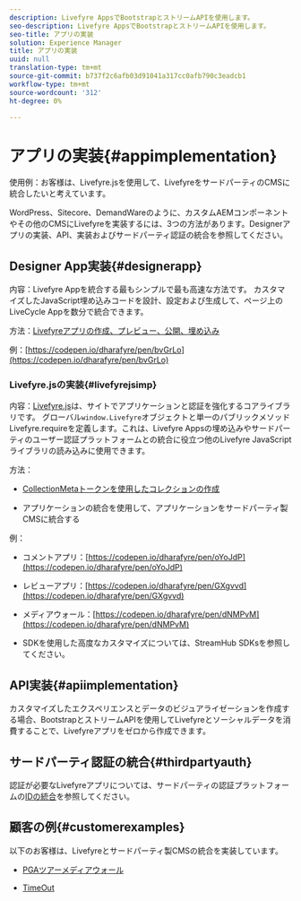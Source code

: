 ```yaml
---
description: Livefyre AppsでBootstrapとストリームAPIを使用します。
seo-description: Livefyre AppsでBootstrapとストリームAPIを使用します。
seo-title: アプリの実装
solution: Experience Manager
title: アプリの実装
uuid: null
translation-type: tm+mt
source-git-commit: b737f2c6afb03d91041a317cc0afb790c3eadcb1
workflow-type: tm+mt
source-wordcount: '312'
ht-degree: 0%

---
```


# アプリの実装{#appimplementation}

使用例：お客様は、Livefyre.jsを使用して、LivefyreをサードパーティのCMSに統合したいと考えています。

WordPress、Sitecore、DemandWareのように、カスタムAEMコンポーネントやその他のCMSにLivefyreを実装するには、3つの方法があります。Designerアプリの実装、API、実装およびサードパーティ認証の統合を参照してください。

## Designer App実装{#designerapp}

内容：Livefyre Appを統合する最もシンプルで最も高速な方法です。 カスタマイズしたJavaScript埋め込みコードを設計、設定および生成して、ページ上のLiveCycle Appを数分で統合できます。

方法：[Livefyreアプリの作成、プレビュー、公開、埋め込み](/help/using/c-about-apps/c-create-an-app.md)

例：[https://codepen.io/dharafyre/pen/bvGrLo](https://codepen.io/dharafyre/pen/bvGrLo)

### Livefyre.jsの実装{#livefyrejsimp}

内容：[Livefyre.js](/help/implementation/c-livefyre.js.md)は、サイトでアプリケーションと認証を強化するコアライブラリです。 グローバル`window.Livefyre`オブジェクトと単一のパブリックメソッドLivefyre.requireを定義します。これは、Livefyre Appsの埋め込みやサードパーティのユーザー認証プラットフォームとの統合に役立つ他のLivefyre JavaScriptライブラリの読み込みに使用できます。

方法：

* [CollectionMetaトークンを使用したコレクションの作成](/help/implementation/t-create-a-collectionmeta-token.md)

* アプリケーションの統合を使用して、アプリケーションをサードパーティ製CMSに統合する

例：

* コメントアプリ：[https://codepen.io/dharafyre/pen/oYoJdP](https://codepen.io/dharafyre/pen/oYoJdP)

* レビューアプリ：[https://codepen.io/dharafyre/pen/GXgvvd](https://codepen.io/dharafyre/pen/GXgvvd)

* メディアウォール：[https://codepen.io/dharafyre/pen/dNMPvM](https://codepen.io/dharafyre/pen/dNMPvM)

* SDKを使用した高度なカスタマイズについては、StreamHub SDKsを参照してください。

## API実装{#apiimplementation}

カスタマイズしたエクスペリエンスとデータのビジュアライゼーションを作成する場合、BootstrapとストリームAPIを使用してLivefyreとソーシャルデータを消費することで、Livefyreアプリをゼロから作成できます。

## サードパーティ認証の統合{#thirdpartyauth}

認証が必要なLivefyreアプリについては、サードパーティの認証プラットフォームの[IDの統合](/help/implementation/t-about-identity-integration/t-about-identity-integration.md)を参照してください。

## 顧客の例{#customerexamples}

以下のお客様は、Livefyreとサードパーティ製CMSの統合を実装しています。

* [PGAツアーメディアウォール](https://www.pgatour.com/social-hub.html)

* [TimeOut](https://www.timeout.com/london/restaurants/forest-bar-kitchen#tab_panel_3)
